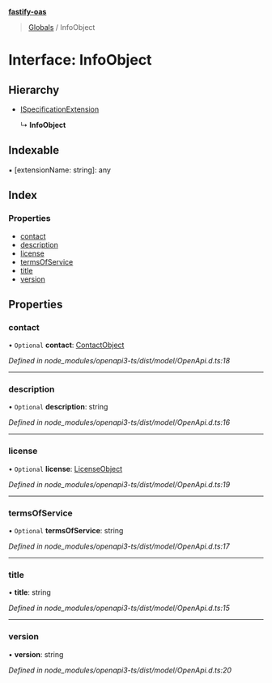 **[fastify-oas](../README.md)**

> [Globals](../README.md) / InfoObject

# Interface: InfoObject

## Hierarchy

- [ISpecificationExtension](ispecificationextension.md)

  ↳ **InfoObject**

## Indexable

▪ [extensionName: string]: any

## Index

### Properties

- [contact](infoobject.md#contact)
- [description](infoobject.md#description)
- [license](infoobject.md#license)
- [termsOfService](infoobject.md#termsofservice)
- [title](infoobject.md#title)
- [version](infoobject.md#version)

## Properties

### contact

• `Optional` **contact**: [ContactObject](contactobject.md)

_Defined in node_modules/openapi3-ts/dist/model/OpenApi.d.ts:18_

---

### description

• `Optional` **description**: string

_Defined in node_modules/openapi3-ts/dist/model/OpenApi.d.ts:16_

---

### license

• `Optional` **license**: [LicenseObject](licenseobject.md)

_Defined in node_modules/openapi3-ts/dist/model/OpenApi.d.ts:19_

---

### termsOfService

• `Optional` **termsOfService**: string

_Defined in node_modules/openapi3-ts/dist/model/OpenApi.d.ts:17_

---

### title

• **title**: string

_Defined in node_modules/openapi3-ts/dist/model/OpenApi.d.ts:15_

---

### version

• **version**: string

_Defined in node_modules/openapi3-ts/dist/model/OpenApi.d.ts:20_

